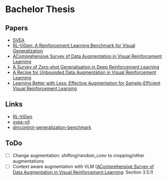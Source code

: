 # Bachelor Thesis



## Papers

- [SVEA](https://arxiv.org/pdf/2107.00644)
- [RL-ViGen: A Reinforcement Learning Benchmark for Visual Generalization](https://arxiv.org/pdf/2307.10224)
- [AComprehensive Survey of Data Augmentation in Visual Reinforcement Learning](https://arxiv.org/pdf/2210.04561v4)
- [A Survey of Zero-shot Generalisation in Deep Reinforcement Learning](https://dl.acm.org/doi/pdf/10.1613/jair.1.14174)
- [A Recipe for Unbounded Data Augmentation in Visual Reinforcement Learning](https://rlj.cs.umass.edu/2024/papers/RLJ_RLC_2024_26.pdf)
- [Learning Better with Less: Effective Augmentation for Sample-Efficient Visual Reinforcement Learning](https://arxiv.org/pdf/2305.16379)

## Links
- [RL-ViGen](https://github.com/gemcollector/RL-ViGen)
- [svea-vit](https://github.com/nicklashansen/svea-vit)
- [dmcontrol-generalization-benchmark](https://github.com/nicklashansen/dmcontrol-generalization-benchmark)

## ToDo
- [ ] Change augmentation: shifting/random_conv to cropping/other augmentations
- [ ] Context aware augmentation with VLM ([AComprehensive Survey of Data Augmentation in Visual Reinforcement Learning](https://arxiv.org/pdf/2210.04561v4): Section 3.5.1)